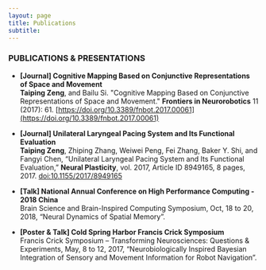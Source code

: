 ```yaml
---
layout: page
title: Publications
subtitle: 
---
```


### PUBLICATIONS & PRESENTATIONS
- **[Journal] Cognitive Mapping Based on Conjunctive Representations of Space and Movement** <br >
**Taiping Zeng**, and Bailu Si. "Cognitive Mapping Based on Conjunctive Representations of Space and Movement." **Frontiers in Neurorobotics** 11 (2017): 61. [https://doi.org/10.3389/fnbot.2017.00061](https://doi.org/10.3389/fnbot.2017.00061)

- **[Journal] Unilateral Laryngeal Pacing System and Its Functional Evaluation** <br >
**Taiping Zeng**, Zhiping Zhang, Weiwei Peng, Fei Zhang, Baker Y. Shi, and Fangyi Chen, “Unilateral Laryngeal Pacing System and Its Functional Evaluation,” **Neural Plasticity**, vol. 2017, Article ID 8949165, 8 pages, 2017. [doi:10.1155/2017/8949165](https://doi.org/10.1155/2017/8949165)

- **[Talk] National Annual Conference on High Performance Computing - 2018 China** <br >
Brain Science and Brain-Inspired Computing Symposium, Oct, 18 to 20, 2018, “Neural 	Dynamics of Spatial Memory”.

- **[Poster & Talk] Cold Spring Harbor Francis Crick Symposium** <br >
Francis Crick Symposium – Transforming Neurosciences: Questions & Experiments, May, 8 to 12, 2017, “Neurobiologically Inspired Bayesian Integration of Sensory and Movement Information for Robot Navigation”.



